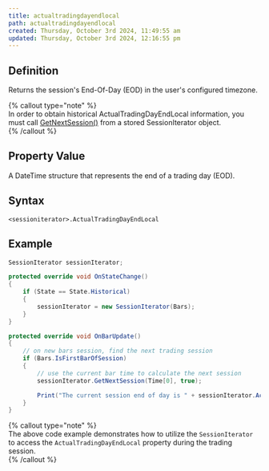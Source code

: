 ```yaml
---
title: actualtradingdayendlocal
path: actualtradingdayendlocal
created: Thursday, October 3rd 2024, 11:49:55 am
updated: Thursday, October 3rd 2024, 12:16:55 pm
---
```


## Definition

Returns the session's End-Of-Day (EOD) in the user's configured timezone.

{% callout type="note" %}  
In order to obtain historical ActualTradingDayEndLocal information, you must call [GetNextSession()](getnextsession.htm) from a stored SessionIterator object.  
{% /callout %}

## Property Value

A DateTime structure that represents the end of a trading day (EOD).

## Syntax

`<sessioniterator>.ActualTradingDayEndLocal`

## Example

```csharp
SessionIterator sessionIterator;

protected override void OnStateChange()
{
    if (State == State.Historical)
    {
        sessionIterator = new SessionIterator(Bars);
    }
}

protected override void OnBarUpdate()
{
    // on new bars session, find the next trading session
    if (Bars.IsFirstBarOfSession)
    {
        // use the current bar time to calculate the next session
        sessionIterator.GetNextSession(Time[0], true);

        Print("The current session end of day is " + sessionIterator.ActualTradingDayEndLocal);
    }
}
``` 

{% callout type="note" %}  
The above code example demonstrates how to utilize the `SessionIterator` to access the `ActualTradingDayEndLocal` property during the trading session.  
{% /callout %}
